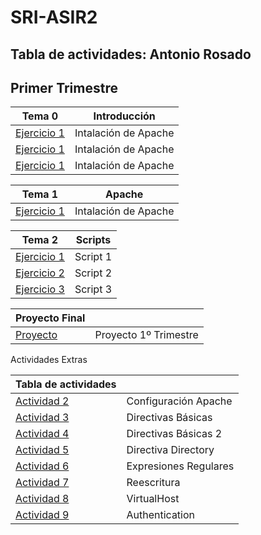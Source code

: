 # SRI-ASIR2
## Tabla de actividades: Antonio Rosado

## Primer Trimestre

| Tema 0  | Introducción |
| ------------- | ------------- |
| [Ejercicio 1](Tema0/Ejercicio1.md)  | Intalación de Apache |
| [Ejercicio 1](Tema0/Ejercicio1.md)  | Intalación de Apache |
| [Ejercicio 1](Tema0/Ejercicio1.md)  | Intalación de Apache |

| Tema 1  | Apache |
| ------------- | ------------- |
| [Ejercicio 1](Tema0/Ejercicio1.md)  | Intalación de Apache |

| Tema 2  | Scripts |
| ------------- | ------------- |
| [Ejercicio 1](Tema0/Ejercicio1.md)  | Script 1 |
| [Ejercicio 2](Tema0/Ejercicio1.md)  | Script 2 |
| [Ejercicio 3](Tema0/Ejercicio1.md)  | Script 3 |

| Proyecto Final  | |
| ------------- | ------------- |
| [Proyecto](Tema0/Proyecto.md)  | Proyecto 1º Trimestre  |

Actividades Extras 

| Tabla de actividades  | |
| ------------- | ------------- |
| [Actividad 2](Tema0/Actividad2.md)  | Configuración Apache |
| [Actividad 3](Tema0/Actividad3.md)  | Directivas Básicas  |
| [Actividad 4](Tema0/Actividad4.md)  | Directivas Básicas 2  |
| [Actividad 5](Tema0/Actividad5.md)  | Directiva Directory  |
| [Actividad 6](Tema0/Actividad6.md)  | Expresiones Regulares  |
| [Actividad 7](Tema0/Actividad7.md)  | Reescritura  |
| [Actividad 8](Tema0/Actividad8.md)  | VirtualHost  |
| [Actividad 9](Tema0/Actividad9.md)  | Authentication  |

